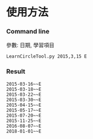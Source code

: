 # 使用方法 #

### Command line ###
參數: 日期, 學習項目


    LearnCircleTool.py 2015,3,15 E
### Result ###

    2015-03-16~~E
    2015-03-18~~E
    2015-03-22~~E
    2015-03-30~~E
    2015-04-15~~E
    2015-05-17~~E
    2015-07-20~~E
    2015-11-25~~E
    2016-08-07~~E
    2018-01-01~~E